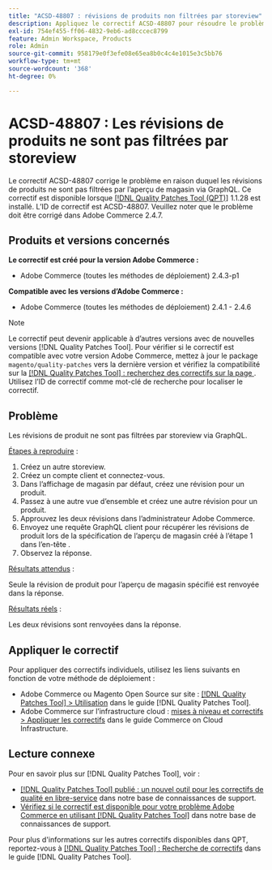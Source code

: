 ```yaml
---
title: "ACSD-48807 : révisions de produits non filtrées par storeview"
description: Appliquez le correctif ACSD-48807 pour résoudre le problème Adobe Commerce en raison duquel les révisions de produits ne sont pas filtrées par l’aperçu de magasin via GraphQL.
exl-id: 754ef455-ff06-4832-9eb6-ad8cccec8799
feature: Admin Workspace, Products
role: Admin
source-git-commit: 958179e0f3efe08e65ea8b0c4c4e1015e3c5bb76
workflow-type: tm+mt
source-wordcount: '368'
ht-degree: 0%

---
```


# ACSD-48807 : Les révisions de produits ne sont pas filtrées par storeview

Le correctif ACSD-48807 corrige le problème en raison duquel les révisions de produits ne sont pas filtrées par l’aperçu de magasin via GraphQL. Ce correctif est disponible lorsque [[!DNL Quality Patches Tool (QPT)]](/help/announcements/adobe-commerce-announcements/magento-quality-patches-released-new-tool-to-self-serve-quality-patches.md) 1.1.28 est installé. L’ID de correctif est ACSD-48807. Veuillez noter que le problème doit être corrigé dans Adobe Commerce 2.4.7.

## Produits et versions concernés

**Le correctif est créé pour la version Adobe Commerce :**

* Adobe Commerce (toutes les méthodes de déploiement) 2.4.3-p1

**Compatible avec les versions d’Adobe Commerce :**

* Adobe Commerce (toutes les méthodes de déploiement) 2.4.1 - 2.4.6

>[!NOTE]
>
>Le correctif peut devenir applicable à d’autres versions avec de nouvelles versions [!DNL Quality Patches Tool]. Pour vérifier si le correctif est compatible avec votre version Adobe Commerce, mettez à jour le package `magento/quality-patches` vers la dernière version et vérifiez la compatibilité sur la [[!DNL Quality Patches Tool] : recherchez des correctifs sur la page ](https://experienceleague.adobe.com/tools/commerce-quality-patches/index.html?lang=fr). Utilisez l’ID de correctif comme mot-clé de recherche pour localiser le correctif.

## Problème

Les révisions de produit ne sont pas filtrées par storeview via GraphQL.

<u>Étapes à reproduire</u> :

1. Créez un autre storeview.
1. Créez un compte client et connectez-vous.
1. Dans l’affichage de magasin par défaut, créez une révision pour un produit.
1. Passez à une autre vue d’ensemble et créez une autre révision pour un produit.
1. Approuvez les deux révisions dans l’administrateur Adobe Commerce.
1. Envoyez une requête GraphQL client pour récupérer les révisions de produit lors de la spécification de l’aperçu de magasin créé à l’étape 1 dans l’en-tête .
1. Observez la réponse.

<u>Résultats attendus</u> :

Seule la révision de produit pour l’aperçu de magasin spécifié est renvoyée dans la réponse.

<u>Résultats réels</u> :

Les deux révisions sont renvoyées dans la réponse.

## Appliquer le correctif

Pour appliquer des correctifs individuels, utilisez les liens suivants en fonction de votre méthode de déploiement :

* Adobe Commerce ou Magento Open Source sur site : [[!DNL Quality Patches Tool] > Utilisation](https://experienceleague.adobe.com/docs/commerce-operations/tools/quality-patches-tool/usage.html?lang=fr) dans le guide [!DNL Quality Patches Tool].
* Adobe Commerce sur l’infrastructure cloud : [mises à niveau et correctifs > Appliquer les correctifs](https://experienceleague.adobe.com/docs/commerce-cloud-service/user-guide/develop/upgrade/apply-patches.html?lang=fr) dans le guide Commerce on Cloud Infrastructure.

## Lecture connexe

Pour en savoir plus sur [!DNL Quality Patches Tool], voir :

* [[!DNL Quality Patches Tool] publié : un nouvel outil pour les correctifs de qualité en libre-service](/help/announcements/adobe-commerce-announcements/magento-quality-patches-released-new-tool-to-self-serve-quality-patches.md) dans notre base de connaissances de support.
* [Vérifiez si le correctif est disponible pour votre problème Adobe Commerce en utilisant  [!DNL Quality Patches Tool]](/help/support-tools/patches-available-in-qpt-tool/check-patch-for-magento-issue-with-magento-quality-patches.md) dans notre base de connaissances de support.

Pour plus d&#39;informations sur les autres correctifs disponibles dans QPT, reportez-vous à [[!DNL Quality Patches Tool] : Recherche de correctifs](https://experienceleague.adobe.com/tools/commerce-quality-patches/index.html?lang=fr) dans le guide [!DNL Quality Patches Tool].
